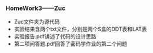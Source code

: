 ### HomeWork3——Zuc

* Zuc文件夹为源代码
* 实验结果含两个txt文件，分别是两个S盒的DDT表和LAT表
* 实验报告.pdf讲述了代码的设计思路
* 第二项问答题.pdf回答了密码学作业的第二个问题

